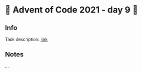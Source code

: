 # 🎄 Advent of Code 2021 - day 9 🎄

## Info

Task description: [link](https://adventofcode.com/2021/day/9)

## Notes

...